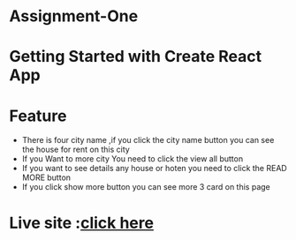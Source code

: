 # Assignment-One
 # Getting Started with Create React App

# Feature 
 * There is four city name ,if you click the city name button you can see the house for rent on this city 
 * If you Want to more city You need to click the view all button 
 * If you want to see details any house or hoten you need to click the READ MORE button
 * If you click show more button you can see more 3 card on this page 

 # Live site :[click here](https://651bad8cc3483433d1c8f1da--tourmaline-custard-97819c.netlify.app/#0)
